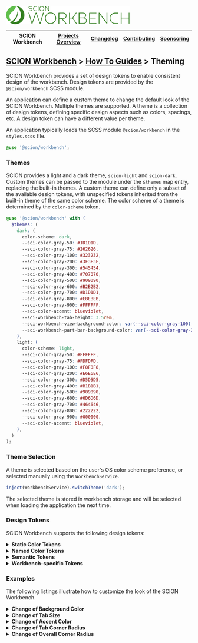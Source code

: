 <a href="/README.md"><img src="/resources/branding/scion-workbench-banner.svg" height="50" alt="SCION Workbench"></a>

| SCION Workbench | [Projects Overview][menu-projects-overview] | [Changelog][menu-changelog] | [Contributing][menu-contributing] | [Sponsoring][menu-sponsoring] |  
| --- | --- | --- | --- | --- |

## [SCION Workbench][menu-home] > [How To Guides][menu-how-to] > Theming

SCION Workbench provides a set of design tokens to enable consistent design of the workbench. Design tokens are provided by the `@scion/workbench` SCSS module.

An application can define a custom theme to change the default look of the SCION Workbench. Multiple themes are supported. A theme is a collection of design tokens, defining specific design aspects such as colors, spacings, etc. A design token can have a different value per theme.

An application typically loads the SCSS module `@scion/workbench` in the `styles.scss` file.

```scss
@use '@scion/workbench';
```

### Themes
SCION provides a light and a dark theme, `scion-light` and `scion-dark`. Custom themes can be passed to the module under the `$themes` map entry, replacing the built-in themes. A custom theme can define only a subset of the available design tokens, with unspecified tokens inherited from the built-in theme of the same color scheme. The color scheme of a theme is determined by the `color-scheme` token.

```scss
@use '@scion/workbench' with (
  $themes: (
    dark: (
      color-scheme: dark,
      --sci-color-gray-50: #1D1D1D,
      --sci-color-gray-75: #262626,
      --sci-color-gray-100: #323232,
      --sci-color-gray-200: #3F3F3F,
      --sci-color-gray-300: #545454,
      --sci-color-gray-400: #707070,
      --sci-color-gray-500: #909090,
      --sci-color-gray-600: #B2B2B2,
      --sci-color-gray-700: #D1D1D1,
      --sci-color-gray-800: #EBEBEB,
      --sci-color-gray-900: #FFFFFF,
      --sci-color-accent: blueviolet,
      --sci-workbench-tab-height: 3.5rem,
      --sci-workbench-view-background-color: var(--sci-color-gray-100),
      --sci-workbench-part-bar-background-color: var(--sci-color-gray-300),
    ),
    light: (
      color-scheme: light,
      --sci-color-gray-50: #FFFFFF,
      --sci-color-gray-75: #FDFDFD,
      --sci-color-gray-100: #F8F8F8,
      --sci-color-gray-200: #E6E6E6,
      --sci-color-gray-300: #D5D5D5,
      --sci-color-gray-400: #B1B1B1,
      --sci-color-gray-500: #909090,
      --sci-color-gray-600: #6D6D6D,
      --sci-color-gray-700: #464646,
      --sci-color-gray-800: #222222,
      --sci-color-gray-900: #000000,
      --sci-color-accent: blueviolet,
    ),
  )
);
```

### Theme Selection
A theme is selected based on the user's OS color scheme preference, or selected manually using the `WorkbenchService`.

```ts
inject(WorkbenchService).switchTheme('dark');

```
The selected theme is stored in workbench storage and will be selected when loading the application the next time.

### Design Tokens
SCION Workbench supports the following design tokens:

<details>
  <summary><strong>Static Color Tokens</strong></summary>
  <br>

Colors that have a fixed color value across all themes.

[Static Color Tokens](https://raw.githubusercontent.com/SchweizerischeBundesbahnen/scion-toolkit/master/projects/scion/components/design/colors/_scion-static-colors.scss)

</details>

<details>
  <summary><strong>Named Color Tokens</strong></summary>
  <br>

Predefined set of named colors as palette of tints and shades.

[Named Color Tokens (light theme)](https://raw.githubusercontent.com/SchweizerischeBundesbahnen/scion-toolkit/master/projects/scion/components/design/colors/_scion-light-colors.scss), [Named Color Tokens (dark theme)](https://raw.githubusercontent.com/SchweizerischeBundesbahnen/scion-toolkit/master/projects/scion/components/design/colors/_scion-dark-colors.scss)

</details>

<details>
  <summary><strong>Semantic Tokens</strong></summary>
  <br>

Tokens for a particular usage.

[Semantic Tokens (light theme)](https://raw.githubusercontent.com/SchweizerischeBundesbahnen/scion-toolkit/master/projects/scion/components/design/themes/_scion-light-theme.scss), [Semantic Tokens (dark theme)](https://raw.githubusercontent.com/SchweizerischeBundesbahnen/scion-toolkit/master/projects/scion/components/design/themes/_scion-dark-theme.scss)

</details>

<details>
  <summary><strong>Workbench-specific Tokens</strong></summary>
  <br>

Tokens specific to the SCION Workbench.

[Workbench-specific Tokens (light theme)](https://raw.githubusercontent.com/SchweizerischeBundesbahnen/scion-workbench/master/projects/scion/workbench/design/_workbench-light-theme-design-tokens.scss), [Workbench-specific Tokens (dark theme)](https://raw.githubusercontent.com/SchweizerischeBundesbahnen/scion-workbench/master/projects/scion/workbench/design/_workbench-dark-theme-design-tokens.scss)

</details>

### Examples

The following listings illustrate how to customize the look of the SCION Workbench.


<details>
  <summary><strong>Change of Background Color</strong></summary>
  <br>

```scss
@use '@scion/workbench' with (
  $themes: (
    scion-dark: (
      --sci-workbench-view-background-color: var(--sci-color-background-primary),
      --sci-workbench-view-peripheral-background-color: var(--sci-color-gray-75),
      --sci-workbench-part-bar-background-color: rgb(144, 144, 144),
      --sci-workbench-part-peripheral-bar-background-color: var(--sci-color-gray-100),
    ),
    scion-light: (
      --sci-workbench-view-background-color: var(--sci-color-background-primary),
      --sci-workbench-view-peripheral-background-color: var(--sci-color-gray-100),
      --sci-workbench-part-bar-background-color: var(--sci-color-gray-500),
      --sci-workbench-part-peripheral-bar-background-color: var(--sci-color-gray-100),
    ),
  )
);
```
</details>

<details>
  <summary><strong>Change of Tab Size</strong></summary>
  <br>

```scss
@use '@scion/workbench' with (
  $themes: (
    scion-dark: (
      --sci-workbench-tab-height: 3.5rem,
      --sci-workbench-tab-max-width: 15rem,
    ),
    scion-light: (
      --sci-workbench-tab-height: 3.5rem,
      --sci-workbench-tab-max-width: 15rem,
    ),
  )
);
```
</details>

<details>
  <summary><strong>Change of Accent Color</strong></summary>
  <br>

```scss
@use '@scion/workbench' with (
  $themes: (
    scion-dark: (
      --sci-color-accent: blueviolet,
    ),
    scion-light: (
      --sci-color-accent: blueviolet,
    ),
  )
);
```
</details>

<details>
  <summary><strong>Change of Tab Corner Radius</strong></summary>
  <br>

```scss
@use '@scion/workbench' with (
  $themes: (
    scion-dark: (
      --sci-workbench-tab-border-radius: 0,
    ),
    scion-light: (
      --sci-workbench-tab-border-radius: 0,
    ),
  )
);
```
</details>

<details>
  <summary><strong>Change of Overall Corner Radius</strong></summary>
  <br>

```scss
@use '@scion/workbench' with (
  $themes: (
    scion-dark: (
      --sci-corner: 3px,
      --sci-corner-small: 2px,
    ),
    scion-light: (
      --sci-corner: 3px,
      --sci-corner-small: 2px,
    ),
  )
);
```
</details>


[menu-how-to]: /docs/site/howto/how-to.md

[menu-home]: /README.md
[menu-projects-overview]: /docs/site/projects-overview.md
[menu-changelog]: /docs/site/changelog.md
[menu-contributing]: /CONTRIBUTING.md
[menu-sponsoring]: /docs/site/sponsoring.md
